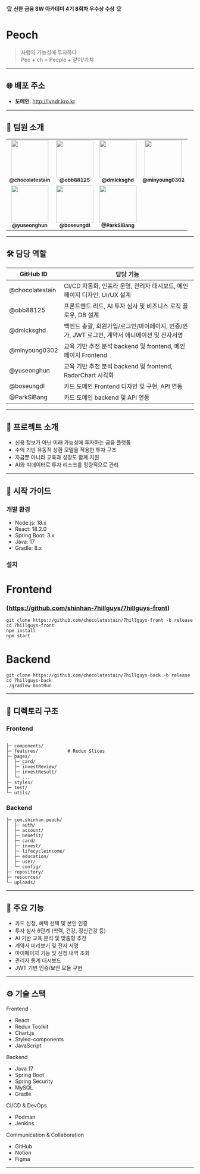 🏆 **신한 금융 SW 아카데미 4기 8회차 우수상 수상** 🏆

# Peoch

> 사람의 가능성에 투자하다  
> Peo + ch = People + 같이/가치

---

## 🌐 배포 주소

- **도메인**: http://lvndr.kro.kr

---

## 👥 팀원 소개

<table>
  <tr>
    <td align="center">
      <a href="https://github.com/chocolatestain">
        <img src="https://github.com/chocolatestain.png" style="width:100px;height:100px;object-fit:cover;" /><br />
        <sub><b>@chocolatestain</b></sub>
      </a>
    </td>
    <td align="center">
      <a href="https://github.com/obb88125">
        <img src="https://github.com/obb88125.png" style="width:100px;height:100px;object-fit:cover;" /><br />
        <sub><b>@obb88125</b></sub>
      </a>
    </td>
    <td align="center">
      <a href="https://github.com/dmlcksghd">
        <img src="https://github.com/dmlcksghd.png" style="width:100px;height:100px;object-fit:cover;" /><br />
        <sub><b>@dmlcksghd</b></sub>
      </a>
    </td>
    <td align="center">
      <a href="https://github.com/minyoung0302">
        <img src="https://github.com/minyoung0302.png" style="width:100px;height:100px;object-fit:cover;" /><br />
        <sub><b>@minyoung0302</b></sub>
      </a>
    </td>
  </tr>
  <tr>
    <td align="center">
      <a href="https://github.com/yuseonghun">
        <img src="https://github.com/yuseonghun.png" style="width:100px;height:100px;object-fit:cover;" /><br />
        <sub><b>@yuseonghun</b></sub>
      </a>
    </td>
    <td align="center">
      <a href="https://github.com/boseungdl">
        <img src="https://github.com/boseungdl.png" style="width:100px;height:100px;object-fit:cover;" /><br />
        <sub><b>@boseungdl</b></sub>
      </a>
    </td>
    <td align="center">
      <a href="https://github.com/ParkSiBang">
        <img src="https://github.com/ParkSiBang.png" style="width:100px;height:100px;object-fit:cover;" /><br />
        <sub><b>@ParkSiBang</b></sub>
      </a>
    </td>
  </tr>
</table>

---

## 🛠️ 담당 역할

| GitHub ID | 담당 기능 |
|-----------|------------|
| @chocolatestain |  CI/CD 자동화, 인프라 운영, 관리자 대시보드, 메인 페이지 디자인, UI/UX 설계 |
| @obb88125 | 프론트엔드 리드, AI 투자 심사 및 비즈니스 로직 플로우, DB 설계 |
| @dmlcksghd | 백엔드 총괄, 회원가입/로그인/마이페이지, 인증/인가, JWT 로그인, 계약서 애니메이션 및 전자서명 |
| @minyoung0302 | 교육 기반 추천 분석 backend 및 frontend, 메인 페이지 Frontend |
| @yuseonghun | 교육 기반 추천 분석 backend 및 frontend, RadarChart 시각화 |
| @boseungdl | 카드 도메인 Frontend 디자인 및 구현, API 연동 |
| @ParkSiBang | 카드 도메인 backend 및 API 연동 |

---

## 📖 프로젝트 소개

- 신용 정보가 아닌 미래 가능성에 투자하는 금융 플랫폼
- 수익 기반 유동적 상환 모델을 적용한 투자 구조
- 자금뿐 아니라 교육과 성장도 함께 지원
- AI와 빅데이터로 투자 리스크를 정량적으로 관리

---

## 🚀 시작 가이드

### 개발 환경

- Node.js: 18.x
- React: 18.2.0
- Spring Boot: 3.x
- Java: 17
- Gradle: 8.x

### 설치

# Frontend 
### (https://github.com/shinhan-7hillguys/7hillguys-front)
```
git clone https://github.com/chocolatestain/7hillguys-front -b release
cd 7hillguys-front
npm install
npm start
```

# Backend
```
git clone https://github.com/chocolatestain/7hillguys-back -b release
cd 7hillguys-back
./gradlew bootRun
```

---

## 📁 디렉토리 구조

### Frontend
```

├─ components/  
├─ features/           # Redux Slices  
├─ pages/  
│  ├─ card/  
│  ├─ investReview/  
│  ├─ investResult/  
│  └─ ...  
├─ styles/  
├─ test/  
└─ utils/
```

### Backend

```
├─ com.shinhan.peoch/  
│  ├─ auth/  
│  ├─ account/  
│  ├─ benefit/  
│  ├─ card/  
│  ├─ invest/  
│  ├─ lifecycleincome/  
│  ├─ education/  
│  ├─ user/  
│  └─ config/  
├─ repository/  
├─ resources/  
└─ uploads/
```

---

## 🧩 주요 기능

- 카드 신청, 혜택 선택 및 본인 인증
- 투자 심사 6단계 (학력, 건강, 정신건강 등)
- AI 기반 교육 분석 및 맞춤형 추천
- 계약서 미리보기 및 전자 서명
- 마이페이지 기능 및 신청 내역 조회
- 관리자 통계 대시보드
- JWT 기반 인증/보안 모듈 구현

---

## ⚙️ 기술 스택

Frontend  
- React  
- Redux Toolkit  
- Chart.js  
- Styled-components
- JavaScript

Backend  
- Java 17  
- Spring Boot  
- Spring Security 
- MySQL
- Gradle  

CI/CD & DevOps  
- Podman  
- Jenkins

Communication & Collaboration  
- GitHub  
- Notion  
- Figma

---
